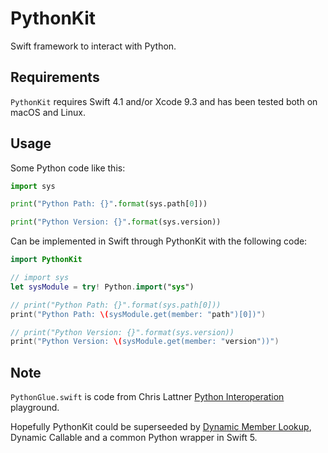 #  PythonKit

Swift framework to interact with Python.

## Requirements

`PythonKit` requires Swift 4.1 and/or Xcode 9.3 and has been tested both on macOS and Linux.  

## Usage

Some Python code like this:

```python
import sys

print("Python Path: {}".format(sys.path[0]))

print("Python Version: {}".format(sys.version))
```

Can be implemented in Swift through PythonKit with the following code:

```swift
import PythonKit

// import sys
let sysModule = try! Python.import("sys")

// print("Python Path: {}".format(sys.path[0]))
print("Python Path: \(sysModule.get(member: "path")[0])")

// print("Python Version: {}".format(sys.version))
print("Python Version: \(sysModule.get(member: "version"))")
```

## Note

`PythonGlue.swift` is code from Chris Lattner [Python Interoperation](https://forums.swift.org/t/swift-python-interop-library-xcode-9-3b3-edition/10242) playground.

Hopefully PythonKit could be superseeded by [Dynamic Member Lookup](https://github.com/apple/swift-evolution/blob/master/proposals/0195-dynamic-member-lookup.md), Dynamic Callable and a common Python wrapper in Swift 5.

